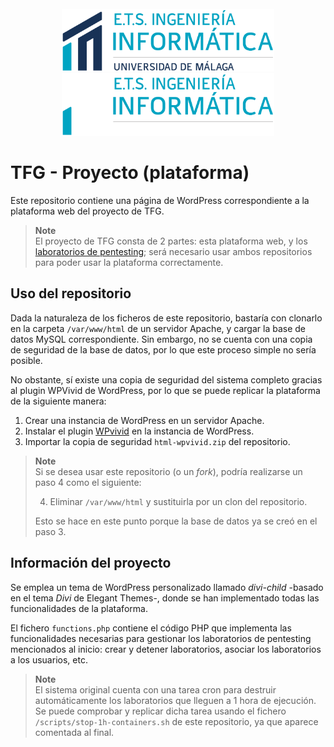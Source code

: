 <div align="center">
    <br/>
    <img src=".github/readme/etsii-claro.png#gh-light-mode-only" height=100 alt="ETSII logo (claro)"/>
    <img src=".github/readme/etsii-oscuro.png#gh-dark-mode-only" height=100 alt="ETSII logo (oscuro)"/>
    <br/>
</div>

# TFG - Proyecto (plataforma)

Este repositorio contiene una página de WordPress correspondiente a la plataforma web del proyecto de TFG.

> **Note**  
> El proyecto de TFG consta de 2 partes: esta plataforma web, y los [laboratorios de pentesting](https://github.com/15Galan/tfg_laboratorios); será necesario usar ambos repositorios para poder usar la plataforma correctamente.

## Uso del repositorio

Dada la naturaleza de los ficheros de este repositorio, bastaría con clonarlo en la carpeta `/var/www/html` de un servidor Apache, y cargar la base de datos MySQL correspondiente. Sin embargo, no se cuenta con una copia de seguridad de la base de datos, por lo que este proceso simple no sería posible.

No obstante, sí existe una copia de seguridad del sistema completo gracias al plugin WPVivid de WordPress, por lo que se puede replicar la plataforma de la siguiente manera:

1. Crear una instancia de WordPress en un servidor Apache.
2. Instalar el plugin [WPvivid](https://es.wordpress.org/plugins/wpvivid-backuprestore) en la instancia de WordPress.
3. Importar la copia de seguridad `html-wpvivid.zip` del repositorio.

> **Note**  
> Si se desea usar este repositorio (o un *fork*), podría realizarse un paso 4 como el siguiente:
>
> 4. Eliminar `/var/www/html` y sustituirla por un clon del repositorio.
>
> Esto se hace en este punto porque la base de datos ya se creó en el paso 3.

## Información del proyecto

Se emplea un tema de WordPress personalizado llamado *divi-child* -basado en el tema *Divi* de Elegant Themes-, donde se han implementado todas las funcionalidades de la plataforma.

El fichero `functions.php` contiene el código PHP que implementa las funcionalidades necesarias para gestionar los laboratorios de pentesting mencionados al inicio: crear y detener laboratorios, asociar los laboratorios a los usuarios, etc.

> **Note**  
> El sistema original cuenta con una tarea cron para destruir automáticamente los laboratorios que lleguen a 1 hora de ejecución. Se puede comprobar y replicar dicha tarea usando el fichero `/scripts/stop-1h-containers.sh` de este repositorio, ya que aparece comentada al final.

